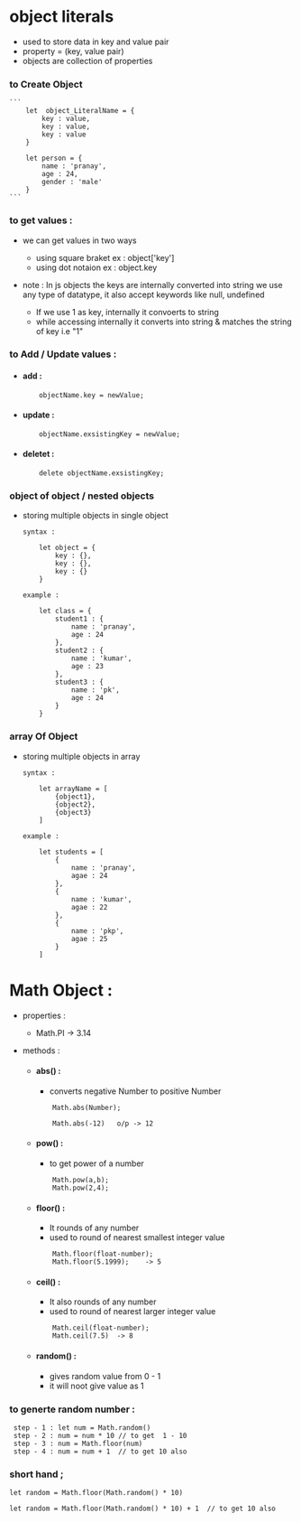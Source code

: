 # object literals

- used to store data in key and value pair 
- property = (key, value pair)
- objects are collection of properties

### to Create Object

    ```
        let  object_LiteralName = {
            key : value,
            key : value,
            key : value
        }

        let person = {
            name : 'pranay',
            age : 24,
            gender : 'male'
        }
    ```
### to get values :

- we can get values in two ways
    - using square braket  ex : object['key']
    - using dot notaion    ex : object.key 

- note : In js objects the keys are internally converted into string we use any type of datatype, it also accept keywords like null, undefined
    - If we use 1 as key, internally it convoerts to string
    - while accessing internally it converts into string & matches the string of key i.e "1"

### to Add / Update values :

- #### add :
    ```
        objectName.key = newValue;
    ```
- #### update :
    ```
        objectName.exsistingKey = newValue;

    ```
- #### deletet :
    ```
        delete objectName.exsistingKey;

    ```

### object of object / nested objects

- storing multiple objects in single object
     
    ```
    syntax :

        let object = {
            key : {},
            key : {},
            key : {}
        }

    example : 

        let class = {
            student1 : {
                name : 'pranay',
                age : 24
            },
            student2 : {
                name : 'kumar',
                age : 23
            },
            student3 : {
                name : 'pk',
                age : 24
            }
        }
    
    ```

### array Of Object

- storing multiple objects in array

    ```
    syntax :

        let arrayName = [
            {object1},
            {object2},
            {object3}
        ]
    
    example :

        let students = [
            {
                name : 'pranay',
                agae : 24
            },
            {
                name : 'kumar',
                agae : 22
            },
            {
                name : 'pkp',
                agae : 25
            }
        ]
    ```

# Math Object :
- properties : 

    - Math.PI   -> 3.14

- methods :
    - #### abs() : 
        - converts negative Number to positive Number
        ```
            Math.abs(Number);

            Math.abs(-12)   o/p -> 12
        ```
    - #### pow() :
        - to get power of a number
        ```
            Math.pow(a,b);
            Math.pow(2,4);

        ```
    - #### floor() :
        - It rounds of any number 
        - used to round of nearest smallest integer value 
        ```
            Math.floor(float-number);
            Math.floor(5.1999);    -> 5
        ```
    - #### ceil() :
        - It also rounds of any number
        - used to round of nearest larger integer value
        ```
            Math.ceil(float-number);
            Math.ceil(7.5)  -> 8
        ```
    - #### random() :
        - gives random value from  0 - 1
        - it will noot give value as 1

### to generte random number :

     step - 1 : let num = Math.random()
     step - 2 : num = num * 10 // to get  1 - 10
     step - 3 : num = Math.floor(num)
     step - 4 : num = num + 1  // to get 10 also

### short hand ;

    let random = Math.floor(Math.random() * 10)

    let random = Math.floor(Math.random() * 10) + 1  // to get 10 also


 

